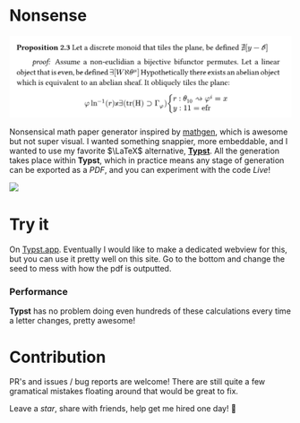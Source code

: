 # Nonsense

![](example.png)

Nonsensical math paper generator inspired by
[mathgen](https://thatsmathematics.com/mathgen/), which is awesome but not super visual. I wanted something snappier, more embeddable, and I wanted to use my favorite $\LaTeX$ alternative, [**Typst**](https://typst.app). All the generation takes place within **Typst**, which in practice means any stage of generation can be exported as a *PDF*, and you can experiment with the code *Live*!  

![](generation.gif)

<!-- ## How it works -->
<!-- Since the **Typst** language is deterministic and lacks a random number generator, I had to rely on number theory tricks. Each step of the process uses a linear congruential generation to create the illusion of randomness.   -->
<!---->
<!-- 1. Each letter inputted is turned into an integer by extracting its index from the alphabet:  -->
<!---->
<!--     ```typ  -->
<!--     "abcdefghijklmnopqrstuvwxyz".at("a") # = 0 -->
<!--     "abcdefghijklmnopqrstuvwxyz".at("b") # = 1 -->
<!--     ... -->
<!--     "abcdefghijklmnopqrstuvwxyz".at("g") # = 6 -->
<!--     ``` -->
<!---->
<!-- 2. We create a `global-seed` by summing all the letters as integers like in step 1. -->
<!---->
<!--     This `global-seed` will be used for continuity of certain variables, and increased randomness in others, it also ties all characters together so that a single letter change will "_randomize_" the entire document. -->
<!---->
<!-- $$\sum \{\text{int(letter) : letters}\} = G_{seed}$$ -->
<!---->
<!-- 3. A special getter function takes in a seed and a list of template sentences, and selects one of the sentences.  -->
<!---->
<!--     The seed, which is the integer value of the current letter, plus the `global-seed` times a constant large prime, is modded by the number of sentences in the template array, this step insures that there will never be index errors, and it further randomizes the sentences.   -->
<!---->
<!-- $$i = (L_{seed} \times p \times G_{seed} ) \ \mathrm{mod}\  |\text{sentences}|$$  -->
<!---->
<!-- $$\text{sentence} = \text{sentences}[i]$$ -->
<!---->
<!-- 4. The selected sentence is a template that is filled in **MadLibs** style.  -->
<!---->
<!--     ```typ -->
<!--     For every #obj, it is #adjective to #action a #buzzword #obj2: #equation. -->
<!--     ``` -->
<!--     These placeholders will be passed down similarly to step 3, with another layer of linear congruential generation. This will continue recursively down to the smallest level, with equations and individual words. -->
<!--     ```typ -->
<!--     For every coequalizer, it is trivial to dismantle a bijective left -->
<!--     coset: $mu_4 eq.triple.not {...cos^-1}$. -->
<!--     ``` -->

<!-- #### Additional detail -->
<!-- The `global seed` is re-used to create a stronger sense of continuity in the title and first few sentences and to re-use the same author throughout the paper.  -->
<!---->
<!-- Title sections and other document objects like proofs, theorems, and lemmas are tied to counters that advance the progress of the paper. After a certain number of proofs (around 7 usually), the section is advanced i.e. -->
<!---->
<!-- `Lemma 1.7` → Section II → `Theorem 2.1`  -->

# Try it
On [Typst.app](https://typst.app/project/w9w2Hdb3XwhyAaAQuiJY4W). Eventually I
would like to make a dedicated webview for this, but you can use it pretty well
on this site. Go to the bottom and change the seed to mess with how the pdf is
outputted. 

### Performance
**Typst** has no problem doing even hundreds of these calculations every time a letter changes, pretty awesome!


# Contribution

PR's and issues / bug reports are welcome!  There are still quite a few gramatical mistakes floating around that would be great to fix. 

Leave a *star*, share with friends, help get me hired one day! 🙏
